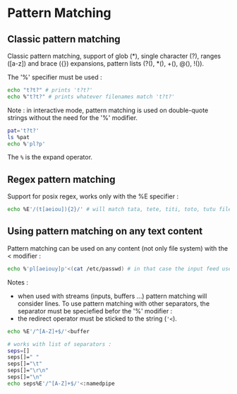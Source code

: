 
# Pattern Matching

## Classic pattern matching

Classic pattern matching, support of glob (\*), single character (?), ranges ([a-z]) and brace ({}) expansions, pattern lists (?(), \*(), +(), @(), !()).

The '%' specifier must be used :

```bash
echo "t?t?" # prints 't?t?'
echo %"t?t?" # prints whatever filenames match 't?t?'
```

Note : in interactive mode, pattern matching is used on double-quote strings without the need for the '%' modifier.

```bash
pat='t?t?'
ls %pat
echo %'pl?p'
```

The `%` is the expand operator.

## Regex pattern matching

Support for posix regex, works only with the %E specifier :

```bash
echo %E'/(t[aeiou]){2}/' # will match tata, tete, titi, toto, tutu file names
```

## Using pattern matching on any text content

Pattern matching can be used on any content (not only file system) with the < modifier :

```bash
echo %'pl[aeiouy]p'<(cat /etc/passwd) # in that case the input feed used for pattern-matching is a command's output. Buffers and named pipes can be used as well
```

Notes :

- when used with streams (inputs, buffers ...) pattern matching will consider lines. To use pattern matching with other separators, the separator must be speciefied befor the '%' modifier :
- the redirect operator must be sticked to the string (`'<`).

```bash
echo %E'/^[A-Z]+$/'<buffer

# works with list of separators :
seps=[]
seps[]=" "
seps[]="\t"
seps[]="\r\n"
seps[]="\n"
echo seps%E'/^[A-Z]+$/'<:namedpipe
```

